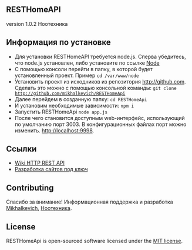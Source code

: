 ## RESTHomeAPI

version 1.0.2
Ноотехника

## Информация по установке

- Для установки RESTHomeAPI требуется node.js.
Сперва убедитесь, что node.js установлен, либо установите по ссылке  [Node](https://nodejs.org/en/download/) 
- С помощью консоли перейти в папку, в которой будет установленный проект.
Пример <code>cd /var/www/node</code>
- Установить проект из исходников из репозитория http://github.com.
Cделать это можно с помощью консольной команды:
<code>git clone http://github.com/mikhalkevich/RESTHomeApi</code>
- Далее перейдем в созданную папку:
<code>cd RESTHomeApi</code>
- И установим необходимые зависимости:
<code>npm i</code>
- Запустить RESTHomeApi
<code>node app.js</code>
- После чего становится доступным web-интерфейс, использующий по умолчанию порт 3003. В конфигурационных файлах порт можно изменить. [http://localhost:9998](http://localhost:9998). 

## Ссылки

- [Wiki HTTP REST API](http://www.noo.by/wiki/HTTP_REST_API)
- [Разработка сайтов под ключ](http://mikhalkevich.colony.by)

## Contributing

Спасибо за внимание! Информационная поддержка и разработка [Mikhalkevich](http://mikhalkevich.colony.by), [Ноотехника](http://www.noo.by).

## License

RESTHomeApi is open-sourced software licensed under the [MIT license](http://opensource.org/licenses/MIT).

